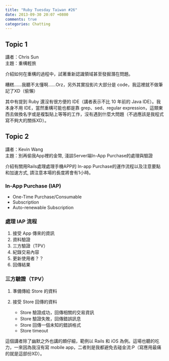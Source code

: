 ```yaml
---
title: "Ruby Tuesday Taiwan #26"
date: 2013-09-30 20:07 +0800
comments: true
categories: Chatting
---
```


## Topic 1

講者：Chris Sun  
主題：重構輕旅

介紹如何在重構的過程中，試著重新認識領域甚至發掘潛在問題。

糟糕……我聽不太懂啊……Orz，另外其實投影片大部分是 code，我這裡就不做筆記了XD（偷懶）

其中有提到 Ruby 還沒有很方便的 IDE（講者表示不比 10 年前的 Java IDE）。我本身不用 IDE，當然重構可能也都是靠 grep、sed、regular expression，這類東西去做換名字或是複製貼上等等的工作，沒有遇到什麼大問題（不過應該是我程式寫不夠大的關係XD）。

## Topic 2

講者：Kevin Wang  
主題：別再偷我App裡的金幣, 淺談Server端In-App Purchase的處理與驗證

介紹有關用Rails處理處理手機APP的 In-app Purchase的運作流程以及注意要點和加速方式, 請注意本場的長度將會有1小時。

### In-App Purchase (IAP)

* One-Time Purchase/Consumable
* Subscription
* Auto-renewable Subscription

### 處理 IAP 流程

1. 接受 App 傳來的資訊
2. 資料驗證
3. 三方驗證（TPV）
4. 紀錄交易內容
5. 更新使用者？？
6. 回傳結果

### 三方驗證（TPV）

1.  準備傳給 Store 的資料
2.  接受 Store 回傳的資料

    *   Store 驗證成功，回傳相關的交易資訊
    *   Store 驗證失敗，回傳錯誤訊息
    *   Store 回傳一個未知的錯誤格式
    *   Store timeout

這個講者除了幽默之外也講的頗仔細，範例以 Rails 和 iOS 為例。這場也聽的吃力，一來因為我沒有寫 mobile app，二者則是我都避免去碰金流:P（寫應用最痛的就是這部份XD）。
